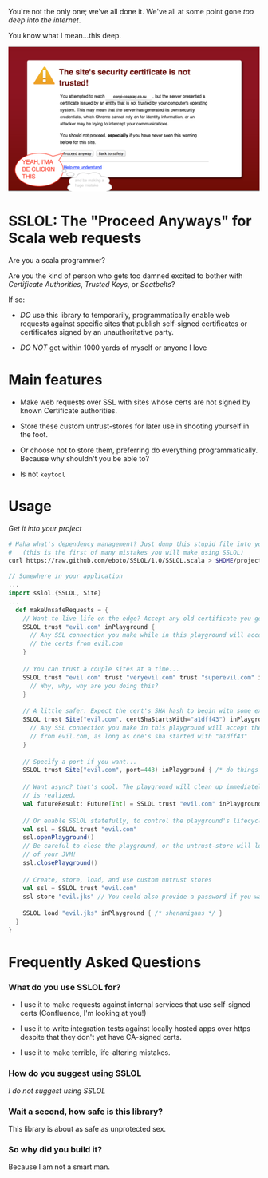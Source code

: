 You're not the only one; we've all done it. We've all at some
point gone *too deep into the internet*.

You know what I mean...this deep.

![Proceed anyways](sslol_graphic.png)


# SSLOL: The "Proceed Anyways" for Scala web requests

Are you a scala programmer?

Are you the kind of person who gets too damned excited to bother
with *Certificate Authorities*, *Trusted Keys*, or *Seatbelts*?


If so:

  * *DO* use this library to temporarily, programmatically enable web requests against specific sites
    that publish self-signed certificates or certificates signed by an unauthoritative party.

  * *DO NOT* get within 1000 yards of myself or anyone I love

# Main features

  * Make web requests over SSL with sites whose certs are not signed by known
    Certificate authorities.

  * Store these custom untrust-stores for later use in shooting yourself in
    the foot.

  * Or choose not to store them, preferring do everything programmatically. Because why shouldn't you be able to?

  * Is not `keytool`

# Usage

*Get it into your project*
```bash
# Haha what's dependency management? Just dump this stupid file into your project's source directory.
#   (this is the first of many mistakes you will make using SSLOL)
curl https://raw.github.com/eboto/SSLOL/1.0/SSLOL.scala > $HOME/projects/my-project/src/main/scala/SSLOL-1.0.scala
```

```scala
// Somewhere in your application
...
import sslol.{SSLOL, Site}
...
  def makeUnsafeRequests = {
    // Want to live life on the edge? Accept any old certificate you get.
    SSLOL trust "evil.com" inPlayground {
      // Any SSL connection you make while in this playground will accept
      // the certs from evil.com
    }

    // You can trust a couple sites at a time...
    SSLOL trust "evil.com" trust "veryevil.com" trust "superevil.com" inPlayground {
      // Why, why, why are you doing this?
    }

    // A little safer. Expect the cert's SHA hash to begin with some expected chars.
    SSLOL trust Site("evil.com", certShaStartsWith="a1dff43") inPlayground {
      // Any SSL connection you make in this playground will accept the certs
      // from evil.com, as long as one's sha started with "a1dff43"
    }

    // Specify a port if you want...
    SSLOL trust Site("evil.com", port=443) inPlayground { /* do things in here */}

    // Want async? that's cool. The playground will clean up immediately after the Future
    // is realized.
    val futureResult: Future[Int] = SSLOL trust "evil.com" inPlayground { getSinCountFromEvilDotCom() }

    // Or enable SSLOL statefully, to control the playground's lifecycle in a larger application
    val ssl = SSLOL trust "evil.com"
    ssl.openPlayground()
    // Be careful to close the playground, or the untrust-store will leak to the rest
    // of your JVM!
    ssl.closePlayground()

    // Create, store, load, and use custom untrust stores
    val ssl = SSLOL trust "evil.com"
    ssl store "evil.jks" // You could also provide a password if you want

    SSLOL load "evil.jks" inPlayground { /* shenanigans */ }
  }
}
```

# Frequently Asked Questions

### What do you use SSLOL for?

  * I use it to make requests against internal services that use self-signed certs (Confluence, I'm looking at you!)

  * I use it to write integration tests against locally hosted apps over https despite
    that they don't yet have CA-signed certs.

  * I use it to make terrible, life-altering mistakes.


### How do you suggest using SSLOL

*I do not suggest using SSLOL*


### Wait a second, how safe is this library?

This library is about as safe as unprotected sex.


### So why did you build it?

Because I am not a smart man.